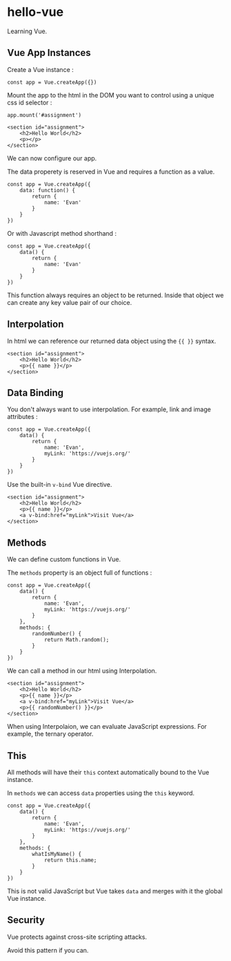 # hello-vue

Learning Vue.

## Vue App Instances

Create a Vue instance :

```
const app = Vue.createApp({})
```

Mount the app to the html in the DOM you want to control using a unique css id selector :

```
app.mount('#assignment')
```

```
<section id="assignment">
    <h2>Hello World</h2>
    <p></p>
</section>
```

We can now configure our app.

The data properety is reserved in Vue and requires a function as a value.

```
const app = Vue.createApp({
    data: function() {
        return {
            name: 'Evan'
        }
    }
})
```

Or with Javascript method shorthand :

```
const app = Vue.createApp({
    data() {
        return {
            name: 'Evan'
        }
    }
})
```

This function always requires an object to be returned. Inside that object we can create any key value pair of our choice.

## Interpolation

In html we can reference our returned data object using the `{{ }}` syntax.

```
<section id="assignment">
    <h2>Hello World</h2>
    <p>{{ name }}</p>
</section>
```

## Data Binding

You don't always want to use interpolation. For example, link and image attributes :

```
const app = Vue.createApp({
    data() {
        return {
            name: 'Evan',
            myLink: 'https://vuejs.org/'
        }
    }
})
```

Use the built-in `v-bind` Vue directive.

```
<section id="assignment">
    <h2>Hello World</h2>
    <p>{{ name }}</p>
    <a v-bind:href="myLink">Visit Vue</a>
</section>
```

## Methods

We can define custom functions in Vue. 

The `methods` property is an object full of functions :

```
const app = Vue.createApp({
    data() {
        return {
            name: 'Evan',
            myLink: 'https://vuejs.org/'
        }
    },
    methods: {
        randomNumber() {
            return Math.random();
        }
    }
})
```

We can call a method in our html using Interpolation.

```
<section id="assignment">
    <h2>Hello World</h2>
    <p>{{ name }}</p>
    <a v-bind:href="myLink">Visit Vue</a>
    <p>{{ randomNumber() }}</p>
</section>
```

When using Interpolaion, we can evaluate JavaScript expressions. For example, the ternary operator.

## This

All methods will have their `this` context automatically bound to the Vue instance.

In `methods` we can access `data` properties using the `this` keyword.

```
const app = Vue.createApp({
    data() {
        return {
            name: 'Evan',
            myLink: 'https://vuejs.org/'
        }
    },
    methods: {
        whatIsMyName() {
            return this.name;
        }
    }
})
```

This is not valid JavaScript but Vue takes `data` and merges with it the global Vue instance.

## Security

Vue protects against cross-site scripting attacks.

Avoid this pattern if you can.
